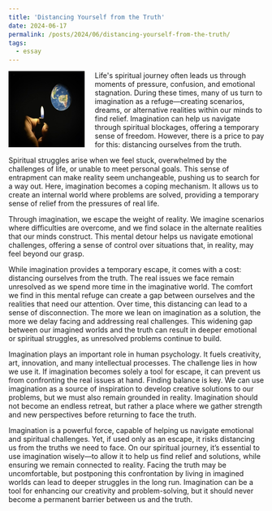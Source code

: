 ```yaml
---
title: 'Distancing Yourself from the Truth'
date: 2024-06-17
permalink: /posts/2024/06/distancing-yourself-from-the-truth/
tags:
  - essay
---
```


<img width="150" alt="four leaf clover" src="/images/posts/distancing-yourself-from-the-truth.png" style="float: left; margin-right: 20px;" /> Life's spiritual journey often leads us through moments of pressure, confusion, and emotional stagnation. During these times, many of us turn to imagination as a refuge—creating scenarios, dreams, or alternative realities within our minds to find relief. Imagination can help us navigate through spiritual blockages, offering a temporary sense of freedom. However, there is a price to pay for this: distancing ourselves from the truth.

Spiritual struggles arise when we feel stuck, overwhelmed by the challenges of life, or unable to meet personal goals. This sense of entrapment can make reality seem unchangeable, pushing us to search for a way out. Here, imagination becomes a coping mechanism. It allows us to create an internal world where problems are solved, providing a temporary sense of relief from the pressures of real life.

Through imagination, we escape the weight of reality. We imagine scenarios where difficulties are overcome, and we find solace in the alternate realities that our minds construct. This mental detour helps us navigate emotional challenges, offering a sense of control over situations that, in reality, may feel beyond our grasp.

While imagination provides a temporary escape, it comes with a cost: distancing ourselves from the truth. The real issues we face remain unresolved as we spend more time in the imaginative world. The comfort we find in this mental refuge can create a gap between ourselves and the realities that need our attention. Over time, this distancing can lead to a sense of disconnection. The more we lean on imagination as a solution, the more we delay facing and addressing real challenges. This widening gap between our imagined worlds and the truth can result in deeper emotional or spiritual struggles, as unresolved problems continue to build.

Imagination plays an important role in human psychology. It fuels creativity, art, innovation, and many intellectual processes. The challenge lies in how we use it. If imagination becomes solely a tool for escape, it can prevent us from confronting the real issues at hand. Finding balance is key. We can use imagination as a source of inspiration to develop creative solutions to our problems, but we must also remain grounded in reality. Imagination should not become an endless retreat, but rather a place where we gather strength and new perspectives before returning to face the truth.

Imagination is a powerful force, capable of helping us navigate emotional and spiritual challenges. Yet, if used only as an escape, it risks distancing us from the truths we need to face. On our spiritual journey, it’s essential to use imagination wisely—to allow it to help us find relief and solutions, while ensuring we remain connected to reality. Facing the truth may be uncomfortable, but postponing this confrontation by living in imagined worlds can lead to deeper struggles in the long run. Imagination can be a tool for enhancing our creativity and problem-solving, but it should never become a permanent barrier between us and the truth.
